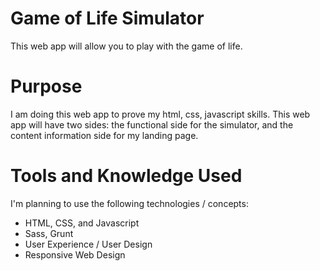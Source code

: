 # Game of Life Simulator

This web app will allow you to play with the game of life.

# Purpose

I am doing this web app to prove my html, css, javascript skills. This web app will have two sides: the functional side for the simulator, and the content information side for my landing page.

# Tools and Knowledge Used

I'm planning to use the following technologies / concepts:

- HTML, CSS, and Javascript
- Sass, Grunt
- User Experience / User Design
- Responsive Web Design